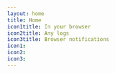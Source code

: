 ```yaml
---
layout: home
title: Home
icon1title: In your browser
icon2title: Any logs
icon3title: Browser notifications
icon1: 
icon2: 
icon3: 
---
```

